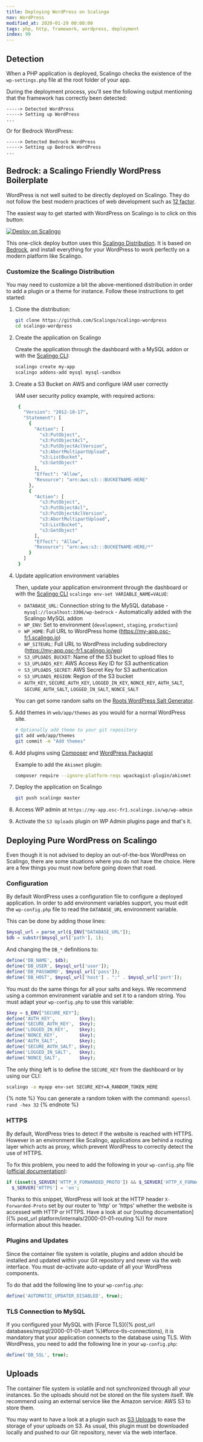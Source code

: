 ```yaml
---
title: Deploying WordPress on Scalingo
nav: WordPress
modified_at: 2020-01-29 00:00:00
tags: php, http, framework, wordpress, deployment
index: 99
---
```


## Detection

When a PHP application is deployed, Scalingo checks the existence of
the `wp-settings.php` file at the root folder of your app.

During the deployment process, you'll see the following output
mentioning that the framework has correctly been detected:

```text
-----> Detected WordPress
-----> Setting up WordPress
...
```

Or for Bedrock WordPress:

```text
-----> Detected Bedrock WordPress
-----> Setting up Bedrock WordPress
...
```

## Bedrock: a Scalingo Friendly WordPress Boilerplate

WordPress is not well suited to be directly deployed on Scalingo. They do not follow the best modern practices
of web development such as [12 factor](https://12factor.net/).

The easiest way to get started with WordPress on Scalingo is to click on this button:

[![Deploy on
Scalingo](https://cdn.scalingo.com/deploy/button.svg)](https://my.osc-fr1.scalingo.com/deploy?source=https://github.com/Scalingo/scalingo-wordpress)

This one-click deploy button uses this [Scalingo Distribution](https://github.com/Scalingo/scalingo-wordpress).
It is based on [Bedrock](https://roots.io/bedrock/), and install everything for your WordPress
to work perfectly on a modern platform like Scalingo.

### Customize the Scalingo Distribution

You may need to customize a bit the above-mentioned distribution in order to add a plugin or a theme for instance.
Follow these instructions to get started:

1. Clone the distribution:

   ```bash
   git clone https://github.com/Scalingo/scalingo-wordpress
   cd scalingo-wordpress
   ```

2. Create the application on Scalingo

   Create the application through the dashboard with a MySQL addon or with the [Scalingo CLI](http://cli.scalingo.com):

   ```bash
   scalingo create my-app
   scalingo addons-add mysql mysql-sandbox
   ```

3. Create a S3 Bucket on AWS and configure IAM user correctly

   IAM user security policy example, with required actions:

   ```bash
    {
      "Version": "2012-10-17",
      "Statement": [
        {
          "Action": [
            "s3:PutObject",
            "s3:PutObjectAcl",
            "s3:PutObjectAclVersion",
            "s3:AbortMultipartUpload",
            "s3:ListBucket",
            "s3:GetObject"
          ],
          "Effect": "Allow",
          "Resource": "arn:aws:s3:::BUCKETNAME-HERE"
        },
        {
          "Action": [
            "s3:PutObject",
            "s3:PutObjectAcl",
            "s3:PutObjectAclVersion",
            "s3:AbortMultipartUpload",
            "s3:ListBucket",
            "s3:GetObject"
          ],
          "Effect": "Allow",
          "Resource": "arn:aws:s3:::BUCKETNAME-HERE/*"
        }
      ]
    }
   ```

4. Update application environment variables

   Then, update your application environment through the dashboard or with the
   [Scalingo CLI](http://cli.scalingo.com) `scalingo env-set VARIABLE_NAME=VALUE`:

   * `DATABASE_URL`: Connection string to the MySQL database - `mysql://localhost:3306/wp-bedrock` - Automatically added with the Scalingo MySQL addon
   * `WP_ENV`: Set to environment (`development`, `staging`, `production`)
   * `WP_HOME`: Full URL to WordPress home (https://my-app.osc-fr1.scalingo.io)
   * `WP_SITEURL`: Full URL to WordPress including subdirectory (https://my-app.osc-fr1.scalingo.io/wp)
   * `S3_UPLOADS_BUCKET`: Name of the S3 bucket to upload files to
   * `S3_UPLOADS_KEY`: AWS Access Key ID for S3 authentication
   * `S3_UPLOADS_SECRET`: AWS Secret Key for S3 authentication
   * `S3_UPLOADS_REGION`: Region of the S3 bucket
   * `AUTH_KEY`, `SECURE_AUTH_KEY`, `LOGGED_IN_KEY`, `NONCE_KEY`, `AUTH_SALT`, `SECURE_AUTH_SALT`, `LOGGED_IN_SALT`, `NONCE_SALT`

   You can get some random salts on the [Roots WordPress Salt Generator](https://roots.io/salts.html).

5. Add themes in `web/app/themes` as you would for a normal WordPress site.

   ```bash
   # Optionally add theme to your git repository
   git add web/app/themes
   git commit -m "Add themes"
   ```

6. Add plugins using [Composer](https://getcomposer.org/) and [WordPress Packagist](https://wpackagist.org/search?q=&type=plugin&search=)

   Example to add the `Akismet` plugin:

   ```bash
   composer require --ignore-platform-reqs wpackagist-plugin/akismet
   ```

7. Deploy the application on Scalingo

   ```bash
   git push scalingo master
   ```

8. Access WP admin at `https://my-app.osc-fr1.scalingo.io/wp/wp-admin`

9. Activate the `S3 Uploads` plugin on WP Admin plugins page and that's it.

## Deploying Pure WordPress on Scalingo

Even though it is not advised to deploy an out-of-the-box WordPress on Scalingo, there are some
situations where you do not have the choice. Here are a few things you must now before going down
that road.

### Configuration

By default WordPress uses a configuration file to configure a deployed
application. In order to add environment variables support, you must edit the
`wp-config.php` file to read the `DATABASE_URL` environment variable.

This can be done by adding those lines:

```php
$mysql_url = parse_url($_ENV["DATABASE_URL"]);
$db = substr($mysql_url['path'], 1);
```

And changing the `DB_*` definitions to:

```php
define('DB_NAME', $db);
define('DB_USER', $mysql_url['user']);
define('DB_PASSWORD', $mysql_url['pass']);
define('DB_HOST', $mysql_url['host'] . ":" . $mysql_url['port']);
```

You must do the same things for all your salts and keys. We recommend using a
common environment variable and set it to a random string. You must adapt your
`wp-config.php` to use this variable:

```php
$key = $_ENV["SECURE_KEY"];
define('AUTH_KEY',         $key);
define('SECURE_AUTH_KEY',  $key);
define('LOGGED_IN_KEY',    $key);
define('NONCE_KEY',        $key);
define('AUTH_SALT',        $key);
define('SECURE_AUTH_SALT', $key);
define('LOGGED_IN_SALT',   $key);
define('NONCE_SALT',       $key);
```

The only thing left is to define the `SECURE_KEY` from the dashboard or by
using our CLI:

```bash
scalingo -a myapp env-set SECURE_KEY=A_RANDOM_TOKEN_HERE
```

{% note %}
  You can generate a random token with the command: `openssl rand -hex 32`
{% endnote %}

### HTTPS

By default, WordPress tries to detect if the website is reached with HTTPS.
However in an environment like Scalingo, applications are behind a routing
layer which acts as proxy, which prevent WordPress to correctly detect the use
of HTTPS.

To fix this problem, you need to add the following in your `wp-config.php` file
([official
documentation](https://codex.wordpress.org/Function_Reference/is_ssl#Notes)):

```php
if (isset($_SERVER['HTTP_X_FORWARDED_PROTO']) && $_SERVER['HTTP_X_FORWARDED_PROTO'] == 'https')
  $_SERVER['HTTPS'] = 'on';
```

Thanks to this snippet, WordPress will look at the HTTP header
`X-Forwarded-Proto` set by our router to 'http' or 'https' whether the website
is accessed with HTTP or HTTPS. Have a look at our [routing
documentation]({% post_url platform/internals/2000-01-01-routing %}) for more
information about this header.

### Plugins and Updates

Since the container file system is volatile, plugins and addon should be
installed and updated within your Git repository and never via the web
interface. You must de-activate auto-update of all your WordPress components.

To do that add the following line to your `wp-config.php`:

```php
define('AUTOMATIC_UPDATER_DISABLED', true);
```

### TLS Connection to MySQL

If you configured your MySQL with [Force TLS]({% post_url
databases/mysql/2000-01-01-start %}#force-tls-connections), it is mandatory
that your application connects to the database using TLS. With WordPress, you
need to add the following line in your `wp-config.php`:

```php
define('DB_SSL', true);
```

## Uploads

The container file system is volatile and not synchronized through all your
instances. So the uploads should not be stored on the file system itself. We
recommend using an external service like the Amazon service: AWS S3 to store
them.

You may want to have a look at a plugin such as [S3
Uploads](https://github.com/humanmade/S3-Uploads) to ease the storage of your
uploads on S3. As usual, this plugin must be downloaded locally and pushed to
our Git repository, never via the web interface.
